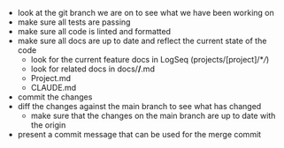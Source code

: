 - look at the git branch we are on to see what we have been working on
- make sure all tests are passing
- make sure all code is linted and formatted
- make sure all docs are up to date and reflect the current state of the code
  - look for the current feature docs in LogSeq (projects/[project]/\*_/_)
  - look for related docs in docs/**/**.md
  - Project.md
  - CLAUDE.md
- commit the changes
- diff the changes against the main branch to see what has changed
  - make sure that the changes on the main branch are up to date with the origin
- present a commit message that can be used for the merge commit
